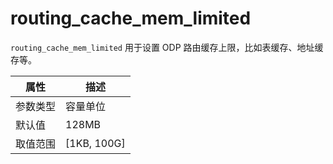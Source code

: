 # routing_cache_mem_limited

`routing_cache_mem_limited` 用于设置 ODP 路由缓存上限，比如表缓存、地址缓存等。

|  属性    | 描述     |
|----------|---------|
| 参数类型 |   容量单位      |
| 默认值   | 128MB     |
| 取值范围 | [1KB, 100G]  |
